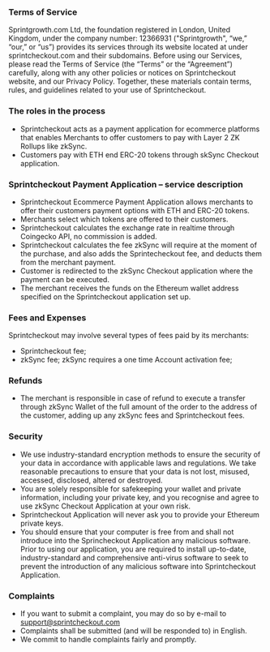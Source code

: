 ### Terms of Service

Sprintgrowth.com Ltd, the foundation registered in London, United Kingdom, under the company number: 12366931 ("Sprintgrowth", “we,” “our,” or “us”) provides its services through its website located at under sprintcheckout.com and their subdomains. Before using our Services, please read the Terms of Service (the “Terms” or the “Agreement”) carefully, along with any other policies or notices on Sprintcheckout website, and our Privacy Policy. Together, these materials contain terms, rules, and guidelines related to your use of Sprintcheckout.

### The roles in the process

- Sprintcheckout acts as a payment application for ecommerce platforms that enables Merchants to offer customers to pay with Layer 2 ZK Rollups like zkSync.
- Customers pay with ETH end ERC-20 tokens through skSync Checkout application.

### Sprintcheckout Payment Application – service description

- Sprintcheckout Ecommerce Payment Application allows merchants to offer their customers payment options with ETH and ERC-20 tokens.
- Merchants select which tokens are offered to their customers.
- Sprintcheckout calculates the exchange rate in realtime through Coingecko API, no commission is added.
- Sprintcheckout calculates the fee zkSync will require at the moment of the purchase, and also adds the Sprintecheckout fee, and deducts them from the merchant payment.
- Customer is redirected to the zkSync Checkout application where the payment can be executed.
- The merchant receives the funds on the Ethereum wallet address specified on the Sprintcheckout application set up. 

### Fees and Expenses

Sprintcheckout may involve several types of fees paid by its merchants:
- Sprintcheckout fee;
- zkSync fee;
zkSync requires a one time Account activation fee;

### Refunds

- The merchant is responsible in case of refund to execute a transfer through zkSync Wallet of the full amount of the order to the address of the customer, adding up any zkSync fees and Sprintcheckout fees.

### Security

- We use industry-standard encryption methods to ensure the security of your data in accordance with applicable laws and regulations. We take reasonable precautions to ensure that your data is not lost, misused, accessed, disclosed, altered or destroyed.
- You are solely responsible for safekeeping your wallet and private information, including your private key, and you recognise and agree to use zkSync Checkout Application at your own risk.
- Sprintcheckout Application will never ask you to provide your Ethereum private keys.
- You should ensure that your computer is free from and shall not introduce into the Sprincheckout Application any malicious software. Prior to using our application, you are required to install up-to-date, industry-standard and comprehensive anti-virus software to seek to prevent the introduction of any malicious software into Sprintcheckout Application.

### Complaints

- If you want to submit a complaint, you may do so by e-mail to support@sprintcheckout.com
- Complaints shall be submitted (and will be responded to) in English.
- We commit to handle complaints fairly and promptly.